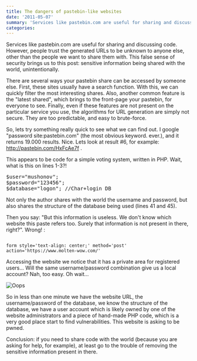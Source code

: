 ```yaml
---
title: The dangers of pastebin-like websites
date: '2011-05-07'
summary: 'Services like pastebin.com are useful for sharing and discussing code. However, people trust the generated URLs to be unknown to anyone else, other than the people we want to share them with. This false sense of security brings us to this post: sensitive information being shared with the world, unintentionally.'
categories:
---
```


Services like pastebin.com are useful for sharing and discussing code. However, people trust the generated URLs to be unknown to anyone else, other than the people we want to share them with. This false sense of security brings us to this post: sensitive information being shared with the world, unintentionally.

There are several ways your pastebin share can be accessed by someone else. First, these sites usually have a search function. With this, we can quickly filter the most interesting shares. Also, another common feature is the "latest shared", which brings to the front-page your pastebin, for everyone to see. Finally, even if these features are not present on the particular service you use, the algorithms for URL generation are simply not secure. They are too predictable, and easy to brute-force.

So, lets try something really quick to see what we can find out. I google "password site:pastebin.com" (the most obvious keyword. ever.), and it returns 19.000 results. Nice. Lets look at result #6, for example: http://pastebin.com/HxFcAe7f .

This appears to be code for a simple voting system, written in PHP. Wait, what is this on lines 1-3?!
<pre>
$user="mushonov";
$password="123456";
$database="logon"; //Char+login DB
</pre>

Not only the author shares with the world the username and password, but also shares the structure of the database being used (lines 41 and 45).

Then you say: "But this information is useless. We don't know which website this paste refers too. Surely that information is not present in there, right?". Wrong! : 

<pre><code>
form style='text-align: center;' method='post' 
action='https://www.molten-wow.com/'</code></pre>

Accessing the website we notice that it has a private area for registered users... Will the same username/password combination give us a local account? Nah, too easy. Oh wait...

![Oops](http://posterous.com/getfile/files.posterous.com/temp-2010-12-28/EwCIAuEGemxqAgHsjFJyHjwFkaGHoeqcussDyFDhncinqGtwJHCoinqElcIq/Picture_3.png.scaled500.png)

So in less than one minute we have the website URL, the username/password of the database, we know the structure of the database, we have a user account which is likely owned by one of the website administrators and a piece of hand-made PHP code, which is a very good place start to find vulnerabilities. This website is asking to be pwned. 

Conclusion: if you need to share code with the world (because you are asking for help, for example), at least go to the trouble of removing the sensitive information present in there.

